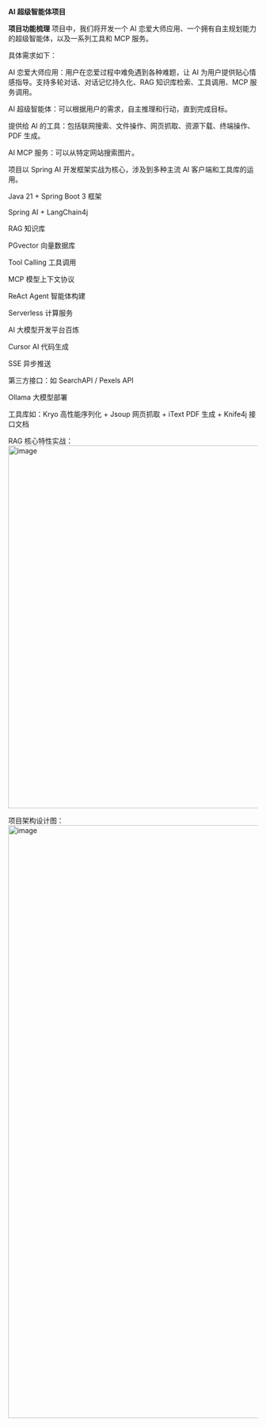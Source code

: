 **********AI 超级智能体项目**********


**项目功能梳理**
项目中，我们将开发一个 AI 恋爱大师应用、一个拥有自主规划能力的超级智能体，以及一系列工具和 MCP 服务。



具体需求如下：

AI 恋爱大师应用：用户在恋爱过程中难免遇到各种难题，让 AI 为用户提供贴心情感指导。支持多轮对话、对话记忆持久化、RAG 知识库检索、工具调用、MCP 服务调用。

AI 超级智能体：可以根据用户的需求，自主推理和行动，直到完成目标。

提供给 AI 的工具：包括联网搜索、文件操作、网页抓取、资源下载、终端操作、PDF 生成。

AI MCP 服务：可以从特定网站搜索图片。


项目以 Spring AI 开发框架实战为核心，涉及到多种主流 AI 客户端和工具库的运用。

Java 21 + Spring Boot 3 框架

Spring AI + LangChain4j

RAG 知识库

PGvector 向量数据库

Tool Calling 工具调用

MCP 模型上下文协议

ReAct Agent 智能体构建

Serverless 计算服务

AI 大模型开发平台百炼

Cursor AI 代码生成

SSE 异步推送

第三方接口：如 SearchAPI / Pexels API

Ollama 大模型部署

工具库如：Kryo 高性能序列化 + Jsoup 网页抓取 + iText PDF 生成 + Knife4j 接口文档


RAG 核心特性实战：
<img width="1294" height="731" alt="image" src="https://github.com/user-attachments/assets/3a9243cd-e8e2-47c5-974b-8cbad57d61a7" />

项目架构设计图：
<img width="1009" height="1195" alt="image" src="https://github.com/user-attachments/assets/6ff2a19d-c06c-4b84-a9a9-cacb0d532b88" />
